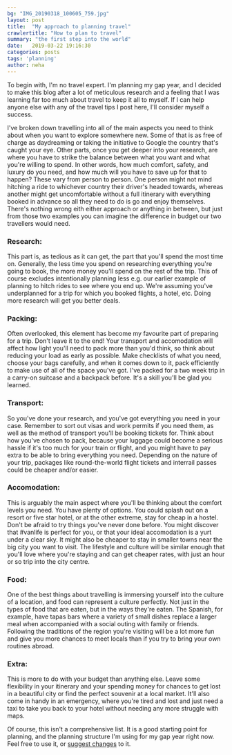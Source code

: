 ```yaml
---
bg: "IMG_20190318_100605_759.jpg"
layout: post
title:  "My approach to planning travel"
crawlertitle: "How to plan to travel"
summary: "the first step into the world"
date:   2019-03-22 19:16:30
categories: posts
tags: 'planning'
author: neha
---
```

To begin with, I'm no travel expert. I'm planning my gap year, and I decided to make this blog after a lot of meticulous research and a feeling that I was learning far too much about travel to keep it all to myself. If I can help anyone else with any of the travel tips I post here, I'll consider myself a success.

I've broken down travelling into all of the main aspects you need to think about when you want to explore somewhere new. Some of that is as free of charge as daydreaming or taking the initiative to Google the country that's caught your eye. Other parts, once you get deeper into your research, are where you have to strike the balance between what you want and what you're willing to spend. In other words, how much comfort, safety, and luxury do you need, and how much will you have to save up for that to happen? These vary from person to person. One person might not mind hitching a ride to whichever country their driver's headed towards, whereas another might get uncomfortable without a full itinerary with everything booked in advance so all they need to do is go and enjoy themselves. There's nothing wrong eith either approach or anything in between, but just from those two examples you can imagine the difference in budget our two travellers would need.

### Research:
This part is, as tedious as it can get, the part that you'll spend the most time on. Generally, the less time you spend on researching everything you're going to book, the more money you'll spend on the rest of the trip. This of course excludes intentionally planning less e.g. our earlier example of planning to hitch rides to see where you end up. We're assuming you've underplanned for a trip for which you booked flights, a hotel, etc. Doing more research will get you better deals.

### Packing:
Often overlooked, this element has become my favourite part of preparing for a trip. Don't leave it to the end! Your transport and accomodation will affect how light you'll need to pack more than you'd think, so think about reducing your load as early as possible. Make checklists of what you need, choose your bags carefully, and when it comes down to it, pack efficiently to make use of all of the space you've got. I've packed for a two week trip in a carry-on suitcase and a backpack before. It's a skill you'll be glad you learned.

### Transport:
So you've done your research, and you've got everything you need in your case. Remember to sort out visas and work permits if you need them, as well as the method of transport you'll be booking tickets for. Think about how you've chosen to pack, because your luggage could become a serious hassle if it's too much for your train or flight, and you might have to pay extra to be able to bring everything you need. Depending on the nature of your trip, packages like round-the-world flight tickets and interrail passes could be cheaper and/or easier.

### Accomodation:
This is arguably the main aspect where you'll be thinking about the comfort levels you need. You have plenty of options. You could splash out on a resort or five star hotel, or at the other extreme, stay for cheap in a hostel. Don't be afraid to try things you've never done before. You might discover that #vanlife is perfect for you, or that your ideal accomodation is a yurt under a clear sky. It might also be cheaper to stay in smaller towns near the big city you want to visit. The lifestyle and culture will be similar enough that you'll love where you're staying and can get cheaper rates, with just an hour or so trip into the city centre.

### Food:
One of the best things about travelling is immersing yourself into the culture of a location, and food can represent a culture perfectly. Not just in the types of food that are eaten, but in the ways they're eaten. The Spanish, for example, have tapas bars where a variety of small dishes replace a larger meal when accompanied with a social outing with family or friends. Following the traditions of the region you're visiting will be a lot more fun and give you more chances to meet locals than if you try to bring your own routines abroad.

### Extra:
This is more to do with your budget than anything else. Leave some flexibility in your itinerary and your spending money for chances to get lost in a beautiful city or find the perfect souvenir at a local market. It'll also come in handy in an emergency, where you're tired and lost and just need a taxi to take you back to your hotel without needing any more struggle with maps.

Of course, this isn't a comprehensive list. It is a good starting point for planning, and the planning structure I'm using for my gap year right now. Feel free to use it, or [suggest changes](https://neha-snkl.github.io/contact/) to it.